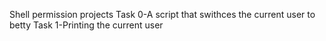 Shell permission projects
Task 0-A script that swithces the current user to betty
Task 1-Printing the current user
